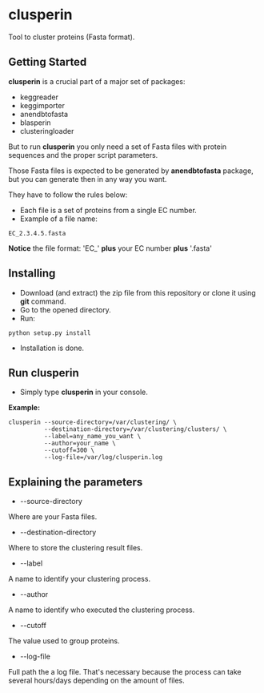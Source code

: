 # clusperin
Tool to cluster proteins (Fasta format).

## Getting Started

**clusperin** is a crucial part of a major set of packages: 

* keggreader
* keggimporter
* anendbtofasta
* blasperin
* clusteringloader

But to run **clusperin** you only need a set of Fasta files with protein sequences and the proper script parameters.

Those Fasta files is expected to be generated by **anendbtofasta** package, but you can generate then in any way you want.

They have to follow the rules below:

* Each file is a set of proteins from a single EC number.
* Example of a file name:

```
EC_2.3.4.5.fasta
```

**Notice** the file format: 'EC\_' **plus** your EC number **plus** '.fasta'


## Installing

* Download (and extract) the zip file from this repository or clone it using **git** command.
* Go to the opened directory.
* Run:

```
python setup.py install
```

* Installation is done.


## Run clusperin

* Simply type **clusperin** in your console.

**Example:**

```
clusperin --source-directory=/var/clustering/ \
          --destination-directory=/var/clustering/clusters/ \
          --label=any_name_you_want \
          --author=your_name \
          --cutoff=300 \ 
          --log-file=/var/log/clusperin.log
```

## Explaining the parameters

* --source-directory

Where are your Fasta files.

* --destination-directory

Where to store the clustering result files.

* --label

A name to identify your clustering process.

* --author

A name to identify who executed the clustering process.

* --cutoff

The value used to group proteins.

* --log-file

Full path the a log file. That's necessary because the process can take several hours/days depending on the amount of files.





